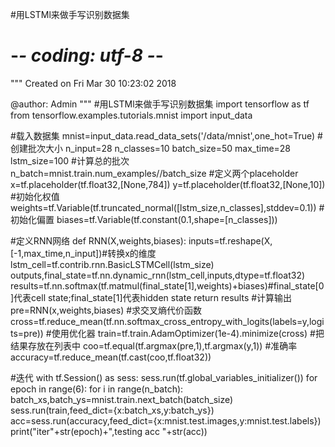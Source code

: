 #用LSTMl来做手写识别数据集
# -*- coding: utf-8 -*-
"""
Created on Fri Mar 30 10:23:02 2018

@author: Admin
"""
#用LSTMl来做手写识别数据集
import tensorflow as tf
from tensorflow.examples.tutorials.mnist import input_data

#载入数据集
mnist=input_data.read_data_sets('/data/mnist',one_hot=True)
#创建批次大小
n_input=28
n_classes=10
batch_size=50
max_time=28
lstm_size=100
#计算总的批次
n_batch=mnist.train.num_examples//batch_size
#定义两个placeholder
x=tf.placeholder(tf.float32,[None,784])
y=tf.placeholder(tf.float32,[None,10])
#初始化权值
weights=tf.Variable(tf.truncated_normal([lstm_size,n_classes],stddev=0.1))
#初始化偏置
biases=tf.Variable(tf.constant(0.1,shape=[n_classes]))

#定义RNN网络
def RNN(X,weights,biases):
    inputs=tf.reshape(X,[-1,max_time,n_input])#转换x的维度
    lstm_cell=tf.contrib.rnn.BasicLSTMCell(lstm_size)
    outputs,final_state=tf.nn.dynamic_rnn(lstm_cell,inputs,dtype=tf.float32)
    results=tf.nn.softmax(tf.matmul(final_state[1],weights)+biases)#final_state[0]代表cell state;final_state[1]代表hidden state
    return results
#计算输出
pre=RNN(x,weights,biases)
#求交叉熵代价函数
cross=tf.reduce_mean(tf.nn.softmax_cross_entropy_with_logits(labels=y,logits=pre))
#使用优化器
train=tf.train.AdamOptimizer(1e-4).minimize(cross)
#把结果存放在列表中
coo=tf.equal(tf.argmax(pre,1),tf.argmax(y,1))
#准确率
accuracy=tf.reduce_mean(tf.cast(coo,tf.float32))

#迭代
with tf.Session() as sess:
    sess.run(tf.global_variables_initializer())
    for epoch in range(6):
        for i in range(n_batch):
            batch_xs,batch_ys=mnist.train.next_batch(batch_size)
            sess.run(train,feed_dict={x:batch_xs,y:batch_ys})
        acc=sess.run(accuracy,feed_dict={x:mnist.test.images,y:mnist.test.labels})
        print("iter"+str(epoch)+",testing acc "+str(acc))
            
    





